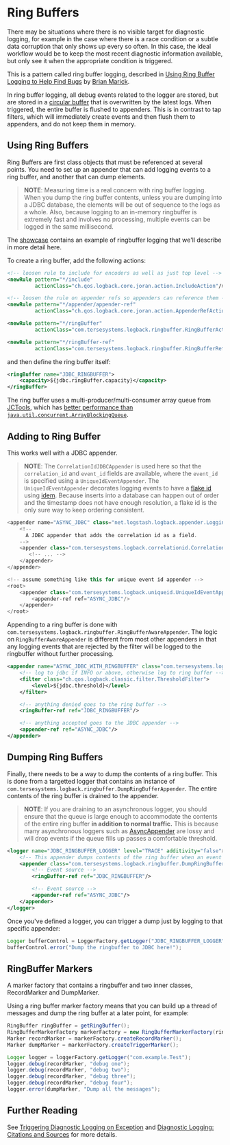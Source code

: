 # Ring Buffers

There may be situations where there is no visible target for diagnostic logging, for example in the case where there is a race condition or a subtle data corruption that only shows up every so often.  In this case, the ideal workflow would be to keep the most recent diagnostic information available, but only see it when the appropriate condition is triggered.

This is a pattern called ring buffer logging, described in [Using Ring Buffer Logging to Help Find Bugs](http://www.exampler.com/writing/ring-buffer.pdf) by [Brian Marick](https://twitter.com/marick).  

In ring buffer logging, all debug events related to the logger are stored, but are stored in a [circular buffer](https://en.wikipedia.org/wiki/Circular_buffer) that is overwritten by the latest logs.  When triggered, the entire buffer is flushed to appenders.  This is in contrast to tap filters, which will immediately create events and then flush them to appenders, and do not keep them in memory.

## Using Ring Buffers 

Ring Buffers are first class objects that must be referenced at several points.  You need to set up an appender that can add logging events to a ring buffer, and another that can dump elements.  

> **NOTE**: Measuring time is a real concern with ring buffer logging.  When you dump the ring buffer contents, unless you are dumping into a JDBC database, the elements will be out of sequence to the logs as a whole.  Also, because logging to an in-memory ringbuffer is extremely fast and involves no processing, multiple events can be logged in the same millisecond.

The [showcase](https://github.com/tersesystems/terse-logback-showcase) contains an example of ringbuffer logging that we'll describe in more detail here.

To create a ring buffer, add the following actions:

```xml
<!-- loosen rule to include for encoders as well as just top level -->
<newRule pattern="*/include"
         actionClass="ch.qos.logback.core.joran.action.IncludeAction"/>

<!-- loosen the rule on appender refs so appenders can reference them -->
<newRule pattern="*/appender/appender-ref"
         actionClass="ch.qos.logback.core.joran.action.AppenderRefAction"/>

<newRule pattern="*/ringBuffer"
         actionClass="com.tersesystems.logback.ringbuffer.RingBufferAction"/>

<newRule pattern="*/ringBuffer-ref"
         actionClass="com.tersesystems.logback.ringbuffer.RingBufferRefAction"/>
```

and then define the ring buffer itself:

```xml
<ringBuffer name="JDBC_RINGBUFFER">
    <capacity>${jdbc.ringBuffer.capacity}</capacity>
</ringBuffer>
```

The ring buffer uses a multi-producer/multi-consumer array queue from [JCTools](https://github.com/JCTools/JCTools), which has [better performance than `java.util.concurrent.ArrayBlockingQueue`](https://psy-lob-saw.blogspot.com/2015/01/mpmc-multi-multi-queue-vs-clq.html).

## Adding to Ring Buffer

This works well with a JDBC appender.  

> **NOTE**: The `CorrelationIdJDBCAppender` is used here so that the `correlation_id` and `event_id` fields are available, where the `event_id` is specified using a `UniqueIdEventAppender`.  The `UniqueIdEventAppender` decorates logging events to have a [flake id](http://yellerapp.com/posts/2015-02-09-flake-ids.html) using [idem](https://github.com/mguenther/idem).  Because inserts into a database can happen out of order and the timestamp does not have enough resolution, a flake id is the only sure way to keep ordering consistent.

```scala
<appender name="ASYNC_JDBC" class="net.logstash.logback.appender.LoggingEventAsyncDisruptorAppender">
    <!--
      A JDBC appender that adds the correlation id as a field.
    -->
    <appender class="com.tersesystems.logback.correlationid.CorrelationIdJDBCAppender">
       <!-- ... -->
    </appender>
</appender>

<!-- assume something like this for unique event id appender -->
<root>
    <appender class="com.tersesystems.logback.uniqueid.UniqueIdEventAppender">
        <appender-ref ref="ASYNC_JDBC"/>
    </appender>
</root>
```

Appending to a ring buffer is done with `com.tersesystems.logback.ringbuffer.RingBufferAwareAppender`.  The logic on `RingBufferAwareAppender` is different from most other appenders in that any logging events that are rejected by the filter will be logged to the ringbuffer without further processing.

```xml
<appender name="ASYNC_JDBC_WITH_RINGBUFFER" class="com.tersesystems.logback.ringbuffer.RingBufferAwareAppender">
    <!-- log to jdbc if INFO or above, otherwise log to ring buffer -->
    <filter class="ch.qos.logback.classic.filter.ThresholdFilter">
        <level>${jdbc.threshold}</level>
    </filter>

    <!-- anything denied goes to the ring buffer -->
    <ringBuffer-ref ref="JDBC_RINGBUFFER"/>

    <!-- anything accepted goes to the JDBC appender -->
    <appender-ref ref="ASYNC_JDBC"/>
</appender>
```

## Dumping Ring Buffers

Finally, there needs to be a way to dump the contents of a ring buffer.  This is done from a targetted logger that contains an instance of `com.tersesystems.logback.ringbuffer.DumpRingBufferAppender`.  The entire contents of the ring buffer is drained to the appender.  

> **NOTE**: If you are draining to an asynchronous logger, you should ensure that the queue is large enough to accommodate the contents of the entire ring buffer **in addition to normal traffic.**  This is because many asynchronous loggers such as [AsyncAppender](http://logback.qos.ch/manual/appenders.html#AsyncAppender) are lossy and will drop events if the queue fills up passes a comfortable threshold.

```xml
<logger name="JDBC_RINGBUFFER_LOGGER" level="TRACE" additivity="false">
    <!-- This appender dumps contents of the ring buffer when an event is received. -->
    <appender class="com.tersesystems.logback.ringbuffer.DumpRingBufferAppender">
        <!-- Event source -->
        <ringBuffer-ref ref="JDBC_RINGBUFFER"/>

        <!-- Event source -->
        <appender-ref ref="ASYNC_JDBC"/>
    </appender>
</logger>
```

Once you've defined a logger, you can trigger a dump just by logging to that specific appender:

```java
Logger bufferControl = LoggerFactory.getLogger("JDBC_RINGBUFFER_LOGGER");
bufferControl.error("Dump the ringbuffer to JDBC here!");
```

## RingBuffer Markers

A marker factory that contains a ringbuffer and two inner classes, RecordMarker and DumpMarker.

Using a ring buffer marker factory means that you can build up a thread of messages and dump the ring buffer at a later point, for example:

 
 ```java
RingBuffer ringBuffer = getRingBuffer();
RingBufferMarkerFactory markerFactory = new RingBufferMarkerFactory(ringBuffer);
Marker recordMarker = markerFactory.createRecordMarker();
Marker dumpMarker = markerFactory.createTriggerMarker();
 
Logger logger = loggerFactory.getLogger("com.example.Test");
logger.debug(recordMarker, "debug one");
logger.debug(recordMarker, "debug two");
logger.debug(recordMarker, "debug three");
logger.debug(recordMarker, "debug four");
logger.error(dumpMarker, "Dump all the messages"); 
```

## Further Reading

See [Triggering Diagnostic Logging on Exception](https://tersesystems.com/blog/2019/07/28/triggering-diagnostic-logging-on-exception/) and [Diagnostic Logging: Citations and Sources](https://tersesystems.com/blog/2019/10/05/diagnostic-logging-citations-and-sources/) for more details.